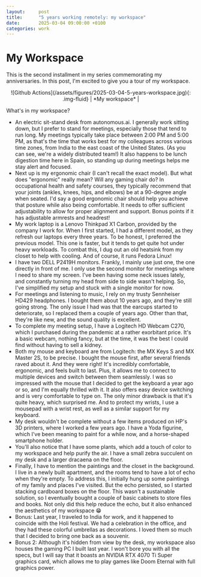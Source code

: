 ```yaml
---
layout:     post
title:      "5 years working remotely: my workspace"
date:       2025-03-04 09:00:00 +0100
categories: work
---
```


# My Workspace

This is the second installment in my series commemorating my anniversaries. In this post, I'm excited to give you a tour of my workspace.

<div style="text-align: center;" markdown="1">
![Github Actions](/assets/figures/2025-03-04-5-years-workspace.jpg){: .img-fluid}
| *My workspace* |
</div>

What's in my workspace?

- An electric sit-stand desk from autonomous.ai. I generally work sitting down, but I prefer to stand for meetings, especially those that tend to run long. My meetings typically take place between 2:00 PM and 5:00 PM, as that's the time that works best for my colleagues across various time zones, from India to the east coast of the United States. (As you can see, we're a widely distributed team!) It also happens to be lunch digestion time here in Spain, so standing up during meetings helps me stay alert and focused.
- Next up is my ergonomic chair (I can't recall the exact model). But what does "ergonomic" really mean? Will any gaming chair do? In occupational health and safety courses, they typically recommend that your joints (ankles, knees, hips, and elbows) be at a 90-degree angle when seated. I'd say a good ergonomic chair should help you achieve that posture while also being comfortable. It needs to offer sufficient adjustability to allow for proper alignment and support. Bonus points if it has adjustable armrests and headrest!
- My work laptop is a Lenovo Thinkpad X1 Carbon, provided by the company I work for. When I first started, I had a different model, as they refresh our laptops every three years. To be honest, I preferred the previous model. This one is faster, but it tends to get quite hot under heavy workloads. To combat this, I dug out an old heatsink from my closet to help with cooling. And of course, it runs Fedora Linux!
- I have two DELL P2419H monitors. Frankly, I mainly use just one, the one directly in front of me. I only use the second monitor for meetings where I need to share my screen. I've been having some neck issues lately, and constantly turning my head from side to side wasn't helping. So, I've simplified my setup and stuck with a single monitor for now.
- For meetings and listening to music, I rely on my trusty Sennheiser HD429 headphones. I bought them about 10 years ago, and they're still going strong. The only issue I had was that the earcups started to deteriorate, so I replaced them a couple of years ago. Other than that, they're like new, and the sound quality is excellent.
- To complete my meeting setup, I have a Logitech HD Webcam C270, which I purchased during the pandemic at a rather exorbitant price. It's a basic webcam, nothing fancy, but at the time, it was the best I could find without having to sell a kidney.
- Both my mouse and keyboard are from Logitech: the MX Keys S and MX Master 2S, to be precise. I bought the mouse first, after several friends raved about it. And they were right! It's incredibly comfortable, ergonomic, and feels built to last. Plus, it allows me to connect to multiple devices and switch between them seamlessly. I was so impressed with the mouse that I decided to get the keyboard a year ago or so, and I'm equally thrilled with it. It also offers easy device switching and is very comfortable to type on. The only minor drawback is that it's quite heavy, which surprised me. And to protect my wrists, I use a mousepad with a wrist rest, as well as a similar support for my keyboard.
- My desk wouldn't be complete without a few items produced on HP's 3D printers, where I worked a few years ago. I have a Yoda figurine, which I've been meaning to paint for a while now, and a horse-shaped smartphone holder.
- You'll also notice that I have some plants, which add a touch of color to my workspace and help purify the air. I have a small zebra succulent on my desk and a larger dracaena on the floor.
- Finally, I have to mention the paintings and the closet in the background. I live in a newly built apartment, and the rooms tend to have a lot of echo when they're empty. To address this, I initially hung up some paintings of my family and places I've visited. But the echo persisted, so I started stacking cardboard boxes on the floor. This wasn't a sustainable solution, so I eventually bought a couple of basic cabinets to store files and books. Not only did this help reduce the echo, but it also enhanced the aesthetics of my workspace :grin:
- Bonus: Last year, I traveled to India for work, and it happened to coincide with the Holi festival. We had a celebration in the office, and they had these colorful umbrellas as decorations. I loved them so much that I decided to bring one back as a souvenir.
- Bonus 2: Although it's hidden from view by the desk, my workspace also houses the gaming PC I built last year. I won't bore you with all the specs, but I will say that it boasts an NVIDIA RTX 4070 Ti Super graphics card, which allows me to play games like Doom Eternal with full graphics power.
